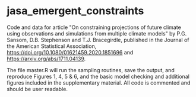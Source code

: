 # jasa_emergent_constraints
Code and data for article "On constraining projections of future climate using observations and simulations from multiple climate models" by P.G. Sansom, D.B. Stephenson and T.J. Bracegirdle, published in the Journal of the American Statistical Association, https://doi.org/10.1080/01621459.2020.1851696 and https://arxiv.org/abs/1711.04139.

The file master.R will run the sampling routines, save the output, and reproduce Figures 1, 4, 5 & 6, and the basic model checking and additional figures included in the supplementary material. All code is commented and should be user readable.

